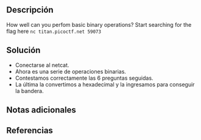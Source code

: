 ## Descripción
How well can you perfom basic binary operations? Start searching for the flag here `nc titan.picoctf.net 59073`
## Solución
- Conectarse al netcat.
- Ahora es una serie de operaciones binarias.
- Contestamos correctamente las 6 preguntas seguidas.
- La última la convertimos a hexadecimal y la ingresamos para conseguir la bandera.
## Notas adicionales
## Referencias